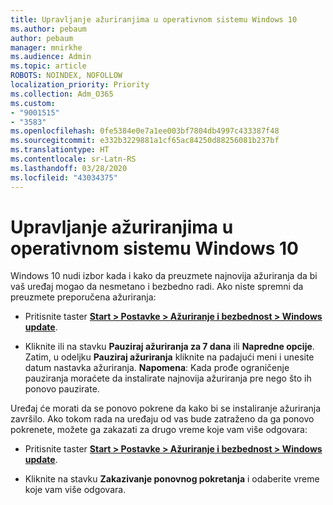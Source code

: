 ```yaml
---
title: Upravljanje ažuriranjima u operativnom sistemu Windows 10
ms.author: pebaum
author: pebaum
manager: mnirkhe
ms.audience: Admin
ms.topic: article
ROBOTS: NOINDEX, NOFOLLOW
localization_priority: Priority
ms.collection: Adm_O365
ms.custom:
- "9001515"
- "3583"
ms.openlocfilehash: 0fe5384e0e7a1ee003bf7804db4997c433387f48
ms.sourcegitcommit: e332b3229881a1cf65ac84250d88256081b237bf
ms.translationtype: HT
ms.contentlocale: sr-Latn-RS
ms.lasthandoff: 03/28/2020
ms.locfileid: "43034375"
---
```

# <a name="manage-updates-in-windows-10"></a>Upravljanje ažuriranjima u operativnom sistemu Windows 10

Windows 10 nudi izbor kada i kako da preuzmete najnovija ažuriranja da bi vaš uređaj mogao da nesmetano i bezbedno radi. Ako niste spremni da preuzmete preporučena ažuriranja:

- Pritisnite taster **[Start > Postavke > Ažuriranje i bezbednost > Windows update](ms-settings:windowsupdate)**.

- Kliknite ili na stavku **Pauziraj ažuriranja za 7 dana** ili **Napredne opcije**. Zatim, u odeljku **Pauziraj ažuriranja** kliknite na padajući meni i unesite datum nastavka ažuriranja. **Napomena**: Kada prođe ograničenje pauziranja moraćete da instalirate najnovija ažuriranja pre nego što ih ponovo pauzirate.

Uređaj će morati da se ponovo pokrene da kako bi se instaliranje ažuriranja završilo. Ako tokom rada na uređaju od vas bude zatraženo da ga ponovo pokrenete, možete ga zakazati za drugo vreme koje vam više odgovara:

- Pritisnite taster **[Start > Postavke > Ažuriranje i bezbednost > Windows update](ms-settings:windowsupdate)**.

- Kliknite na stavku **Zakazivanje ponovnog pokretanja** i odaberite vreme koje vam više odgovara.
